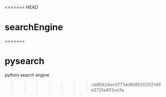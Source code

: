 <<<<<<< HEAD
# searchEngine
=======
# pysearch
python search engine
>>>>>>> cb85624ec0771de908920252149e272fa403ce3a
